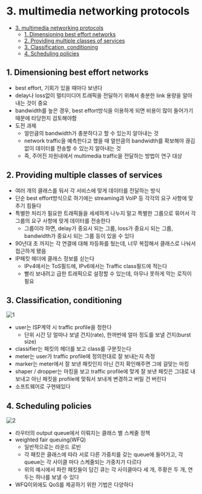 # 3. multimedia networking protocols

<!--ts-->

- [3. multimedia networking protocols](#3-multimedia-networking-protocols)
  - [1. Dimensioning best effort networks](#1-dimensioning-best-effort-networks)
  - [2. Providing multiple classes of services](#2-providing-multiple-classes-of-services)
  - [3. Classification, conditioning](#3-classification-conditioning)
  - [4. Scheduling policies](#4-scheduling-policies)

<!-- Created by https://github.com/ekalinin/github-markdown-toc -->
<!-- Added by: sungminyou, at: 2022년 8월  4일 목요일 13시 19분 40초 KST -->

<!--te-->

## 1. Dimensioning best effort networks

- best effort, 기회가 있을 때마다 보낸다
- delay나 loss없이 멀티미디어 트래픽을 전달하기 위해서 충분한 link 용량을 알아내는 것이 중요
- bandwidth를 높은 경우, best effort방식을 이용하게 되면 비용이 많이 들어가기 때문에 타당한지 검토해야함
- 도전 과제
  - 얼만큼의 bandwidth가 충분하다고 할 수 있는지 알아내는 것
  - network traffic을 예측한다고 했을 때 얼만큼의 bandwidth를 확보해야 끊김없이 데이터를 전송할 수 있는지 알아내는 것
  - 즉, 주어진 자원내에서 multimedia traffic을 전달하는 방법이 연구 대상

## 2. Providing multiple classes of services

- 여러 개의 클래스를 둬서 각 서비스에 맞게 데이터를 전달하는 방식
- 단순 best effort방식으로 하기에는 streaming과 VoIP 등 각각의 요구 사항에 맞추기 힘들다
- 특별한 처리가 필요한 트래픽들을 세세하게 나누지 말고 특별한 그룹으로 묶어서 각 그룹의 요구 사항에 맞게 데이터를 전송한다
  - 그룹이라 하면, delay가 중요시 되는 그룹, loss가 중요시 되는 그룹, bandwidth가 중요시 되는 그룹 등이 있을 수 있다
- 90년대 초 까지는 각 연결에 대해 차등화를 뒀는데, 너무 복잡해서 클래스로 나눠서 접근하게 됐음
- IP패킷 헤더에 클래스 정보를 싣는다
  - IPv4에서는 ToS필드에, IPv6에서는 Traffic class필드에 적는다
  - 빨리 보내려고 급한 트래픽으로 설정할 수 있는데, 아무나 못하게 막는 로직이 필요

## 3. Classification, conditioning

![1](https://user-images.githubusercontent.com/48282185/182762242-3b1f5591-f48c-48d9-8401-02c772679772.png)

- user는 ISP계약 시 traffic profile을 정한다
  - 단위 시간 당 얼마나 보낼 건지(rate), 한꺼번에 얼마 정도를 보낼 건지(burst size)
- classifier는 패킷의 헤더를 보고 class를 구분짓는다
- meter는 user가 traffic profile에 정의한대로 잘 보내는지 측정
- marker는 meter에서 잘 보낸 패킷인지 아닌 건지 확인해주면 그에 걸맞는 마킹
- shaper / dropper는 마킹을 보고 traffic profile에 맞게 잘 보낸 패킷은 그대로 내보내고 아닌 패킷을 profile에 맞춰서 보내게 변경하고 버릴 건 버린다
- 소프트웨어로 구현돼있다

## 4. Scheduling policies

![2](https://user-images.githubusercontent.com/48282185/182762228-d0c40417-9079-4715-bdc0-f699c39ba935.png)

- 라우터의 output queue에서 이뤄지는 클래스 별 스케줄 정책
- weighted fair queuing(WFQ)
  - 일반적으로는 라운드 로빈
  - 각 패킷은 클래스에 따라 서로 다른 가중치를 갖는 queue에 들어가고, 각 queue는 각 사이클 마다 스케줄되는 가중치가 다르다
  - 위의 예시에서 파란 패킷들이 담긴 큐는 각 사이클마다 세 개, 주황은 두 개, 연두는 하나를 보낼 수 있다
- WFQ이외에도 QoS를 제공하기 위한 기법은 다양하다
